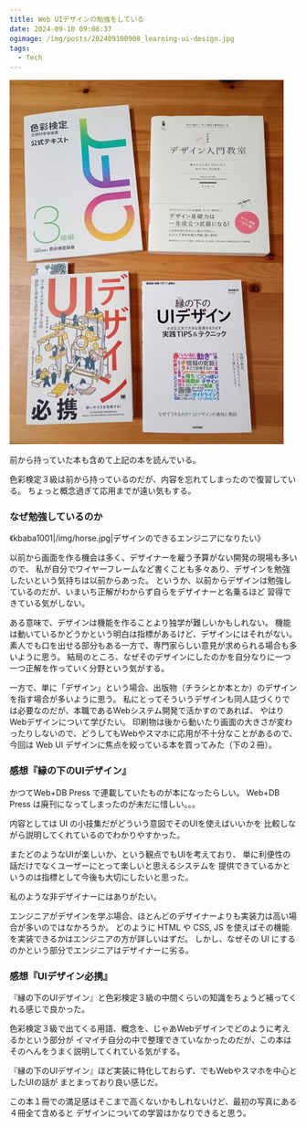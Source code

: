 ```yaml
---
title: Web UIデザインの勉強をしている
date: 2024-09-10 09:08:37
ogimage: /img/posts/202409100908_learning-ui-design.jpg
tags:
  - Tech
---
```


![UI Design Books](/img/posts/202409100908/ui-design.jpg)

前から持っていた本も含めて上記の本を読んでいる。

色彩検定３級は前から持っているのだが、内容を忘れてしまったので復習している。
ちょっと概念過ぎて応用までが遠い気もする。

### なぜ勉強しているのか

《kbaba1001|/img/horse.jpg|デザインのできるエンジニアになりたい》

以前から画面を作る機会は多く、デザイナーを雇う予算がない開発の現場も多いので、
私が自分でワイヤーフレームなど書くことも多々あり、デザインを勉強したいという気持ちは以前からあった。
というか、以前からデザインは勉強しているのだが、いまいち正解がわからず自らをデザイナーと名乗るほど
習得できている気がしない。

ある意味で、デザインは機能を作ることより独学が難しいかもしれない。
機能は動いているかどうかという明白は指標があるけど、デザインにはそれがない。
素人でも口を出せる部分もある一方で、専門家らしい意見が求められる場合も多いように思う。
結局のところ、なぜそのデザインにしたのかを自分なりに一つ一つ正解を作っていく分野という気がする。

一方で、単に「デザイン」という場合、出版物（チラシとか本とか）のデザインを指す場合が多いように思う。
私にとってそういうデザインも同人誌づくりでは必要なのだが、本職であるWebシステム開発で活かすのであれば、
やはりWebデザインについて学びたい。
印刷物は後から動いたり画面の大きさが変わったりしないので、どうしてもWebやスマホに応用が不十分なことがあるので、
今回は Web UI デザインに焦点を絞っている本を買ってみた（下の２冊）。

### 感想『縁の下のUIデザイン』

かつてWeb+DB Press で連載していたものが本になったらしい。
Web+DB Press は廃刊になってしまったのが未だに惜しい。。。

内容としては UI の小技集だがどういう意図でそのUIを使えばいいかを
比較しながら説明してくれているのでわかりやすかった。

またどのようなUIが楽しいか、という観点でもUIを考えており、
単に利便性の話だけでなくユーザーにとって楽しいと思えるシステムを
提供できているかというのは指標として今後も大切にしたいと思った。

私のような非デザイナーにはありがたい。

エンジニアがデザインを学ぶ場合、ほとんどのデザイナーよりも実装力は高い場合が多いのではなかろうか。
どのように HTML や CSS, JS を使えばその機能を実装できるかはエンジニアの方が詳しいはずだ。
しかし、なぜその UI にするのかという部分でエンジニアはデザイナーに劣る。

### 感想『UIデザイン必携』

『縁の下のUIデザイン』と色彩検定３級の中間くらいの知識をちょうど補ってくれる感じで良かった。

色彩検定３級で出てくる用語、概念を、じゃあWebデザインでどのように考えるかという部分が
イマイチ自分の中で整理できていなかったのだが、この本はそのへんをうまく説明してくれている気がする。

『縁の下のUIデザイン』ほど実装に特化しておらず、でもWebやスマホを中心としたUIの話が
まとまっており良い感じだ。

この本１冊での満足感はそこまで高くないかもしれないけど、最初の写真にある４冊全て含めると
デザインについての学習はかなりできると思う。

